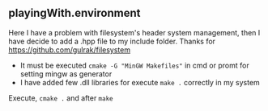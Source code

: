 ## playingWith.environment
Here I have a problem with filesystem's header system management, then I have decide to add a .hpp file to my include folder. Thanks for https://github.com/gulrak/filesystem

* It must be executed `cmake -G "MinGW Makefiles"` in cmd or promt for setting mingw as generator
* I have added few .dll libraries for execute `make .` correctly in my system

Execute, `cmake .` and after `make`
